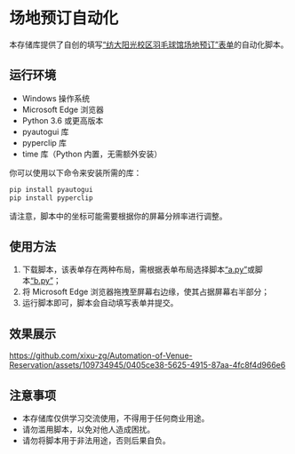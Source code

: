 # 场地预订自动化

本存储库提供了自创的填写[“纺大阳光校区羽毛球馆场地预订”表单](https://www.chaojibiaodan.com/form/1d1u2Nk8)的自动化脚本。

## 运行环境

- Windows 操作系统
- Microsoft Edge 浏览器
- Python 3.6 或更高版本
- pyautogui 库
- pyperclip 库
- time 库（Python 内置，无需额外安装）

你可以使用以下命令来安装所需的库：

```bash
pip install pyautogui
pip install pyperclip
```

请注意，脚本中的坐标可能需要根据你的屏幕分辨率进行调整。

## 使用方法

1. 下载脚本，该表单存在两种布局，需根据表单布局选择脚本[“a.py”](https://github.com/xixu-zg/Automation-of-Venue-Reservation/blob/main/script/a.py)或脚本[“b.py”](https://github.com/xixu-zg/Automation-of-Venue-Reservation/blob/main/script/b.py)；
2. 将 Microsoft Edge 浏览器拖拽至屏幕右边缘，使其占据屏幕右半部分；
3. 运行脚本即可，脚本会自动填写表单并提交。

## 效果展示

<https://github.com/xixu-zg/Automation-of-Venue-Reservation/assets/109734945/0405ce38-5625-4915-87aa-4fc8f4d966e6>

## 注意事项

- 本存储库仅供学习交流使用，不得用于任何商业用途。
- 请勿滥用脚本，以免对他人造成困扰。
- 请勿将脚本用于非法用途，否则后果自负。
